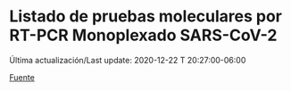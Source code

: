 # Listado de pruebas moleculares por RT-PCR Monoplexado SARS-CoV-2

Última actualización/Last update: 2020-12-22 T 20:27:00-06:00

 [Fuente](https://www.gob.mx/salud/documentos/listado-de-pruebas-moleculares-por-rt-pcr-monoplexado-sars-cov-2)
